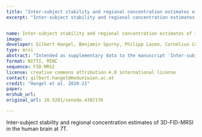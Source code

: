 ```yaml
---
title: "Inter-subject stability and regional concentration estimates of 3D-FID-MRSI in the human brain at 7T"
excerpt: "Inter-subject stability and regional concentration estimates of 3D-FID-MRSI in the human brain at 7T"


name: Inter-subject stability and regional concentration estimates of 3D-FID-MRSI in the human brain at 7T
image:
developer: Gilbert Hangel, Benjamin Spurny, Philipp Lazen, Cornelius Cadrien, Sukrit Sharma, Lukas Hingerl, Eva Hečková, Bernhard Strasser, Stanislav Motyka, Alexandra Lipka, Stephan Gruber, Christoph Brandner, Rupert Lanzenberger, Karl Rössler, Siegfried Trattnig, Wolfgang Bogner
type: mrsi
abstract: "Intended as supplementary data to the manuscript 'Inter-subject stability and regional concentration estimates of 3D-FID-MRSI in the human brain at 7T' It contains five full volunteer datasets in MINC and NIFTI format."
format: NIfTI, MINC
sequence: FID-MRSI
license: creative commons attribution 4.0 international license
contact: gilbert.hangel@meduniwien.ac.at
credit: "Hangel et al. 2020-21"
paper:
mrshub_url:
original_url: 10.5281/zenodo.4382176

---
```


Inter-subject stability and regional concentration estimates of 3D-FID-MRSI in the human brain at 7T.
